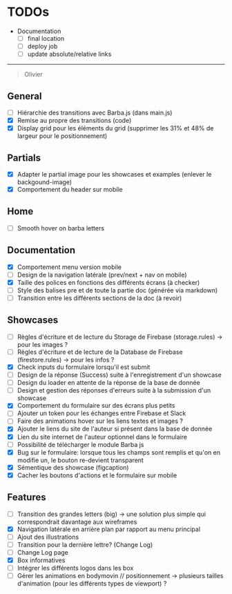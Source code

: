 # TODOs

- Documentation
  - [ ] final location
  - [ ] deploy job
  - [ ] update absolute/relative links

---

> Olivier

## General

- [ ] Hiérarchie des transitions avec Barba.js (dans main.js)
- [x] Remise au propre des transitions (code)
- [x] Display grid pour les éléments du grid (supprimer les 31% et 48% de largeur pour le positionnement)

## Partials

- [x] Adapter le partial image pour les showcases et examples (enlever le backgound-image)
- [x] Comportement du header sur mobile

## Home

- [ ] Smooth hover on barba letters

## Documentation

- [x] Comportement menu version mobile
- [ ] Design de la navigation latérale (prev/next + nav on mobile)
- [x] Taille des polices en fonctions des différents écrans (à checker)
- [ ] Style des balises pre et de toute la partie doc (générée via markdown)
- [ ] Transition entre les différents sections de la doc (à revoir)

## Showcases

- [ ] Règles d'écriture et de lecture du Storage de Firebase (storage.rules) -> pour les images ?
- [ ] Règles d'écriture et de lecture de la Database de Firebase (firestore.rules) -> pour les infos ?
- [x] Check inputs du formulaire lorsqu'il est submit
- [ ] Design de la réponse (Success) suite à l'enregistrement d'un showcase
- [ ] Design du loader en attente de la réponse de la base de donnée
- [ ] Design et gestion des réponses d'erreurs suite à la submission d'un showcase
- [x] Comportement du formulaire sur des écrans plus petits
- [ ] Ajouter un token pour les échanges entre Firebase et Slack
- [ ] Faire des animations hover sur les liens textes et images ?
- [x] Ajouter le liens du site de l'auteur si présent dans la base de donnée
- [x] Lien du site internet de l'auteur optionnel dans le formulaire
- [ ] Possibilité de télécharger le module Barba js
- [x] Bug sur le formulaire: lorsque tous les champs sont remplis et qu'on en modifie un, le bouton re-devient transparent
- [x] Sémentique des showcase (figcaption)
- [x] Cacher les boutons d'actions et le formulaire sur mobile

## Features

- [ ] Transition des grandes letters (big) -> une solution plus simple qui correspondrait davantage aux wireframes
- [x] Navigation latérale en arrière plan par rapport au menu principal
- [ ] Ajout des illustrations
- [ ] Transition pour la dernière lettre? (Change Log)
- [ ] Change Log page
- [x] Box informatives
- [ ] Intégrer les différents logos dans les box
- [ ] Gérer les animations en bodymovin // positionnement -> plusieurs tailles d'animation (pour les différents types de viewport) ?
